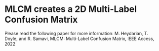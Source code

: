 # MLCM creates a 2D Multi-Label Confusion Matrix 
Please read the following paper for more information:
    M. Heydarian, T. Doyle, and R. Samavi, MLCM: Multi-Label Confusion Matrix, 
    IEEE Access, 2022
